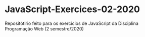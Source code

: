 # JavaScript-Exercices-02-2020
Repositótirio feito para os exercícios de JavaScript da Disciplina Programação Web (2 semestre/2020)
